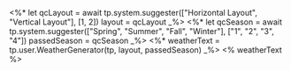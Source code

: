 ---
---
<%*
let qcLayout = await  tp.system.suggester(["Horizontal Layout", "Vertical Layout"], [1, 2])
layout = qcLayout
_%>
<%*
let qcSeason = await  tp.system.suggester(["Spring", "Summer", "Fall", "Winter"], ["1", "2", "3", "4"])
passedSeason = qcSeason
_%>
<%*
weatherText = tp.user.WeatherGenerator(tp, layout, passedSeason)
_%>
<% weatherText %>
